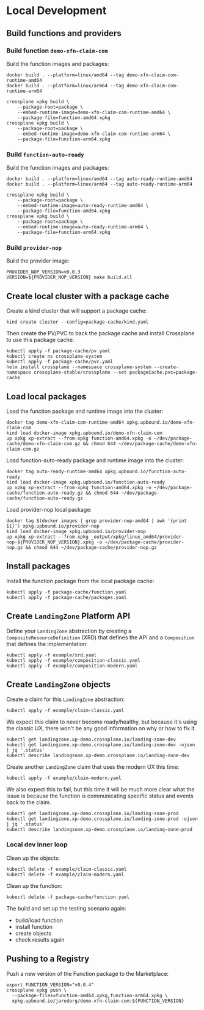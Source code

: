 # Local Development

## Build functions and providers

### Build function `demo-xfn-claim-com`

Build the function images and packages:
```
docker build . --platform=linux/amd64 --tag demo-xfn-claim-com-runtime-amd64
docker build . --platform=linux/arm64 --tag demo-xfn-claim-com-runtime-arm64

crossplane xpkg build \
    --package-root=package \
    --embed-runtime-image=demo-xfn-claim-com-runtime-amd64 \
    --package-file=function-amd64.xpkg
crossplane xpkg build \
    --package-root=package \
    --embed-runtime-image=demo-xfn-claim-com-runtime-arm64 \
    --package-file=function-arm64.xpkg
```

### Build `function-auto-ready`

Build the function images and packages:
```
docker build . --platform=linux/amd64 --tag auto-ready-runtime-amd64
docker build . --platform=linux/arm64 --tag auto-ready-runtime-arm64

crossplane xpkg build \
    --package-root=package \
    --embed-runtime-image=auto-ready-runtime-amd64 \
    --package-file=function-amd64.xpkg
crossplane xpkg build \
    --package-root=package \
    --embed-runtime-image=auto-ready-runtime-arm64 \
    --package-file=function-arm64.xpkg
```

### Build `provider-nop`

Build the provider image:
```
PROVIDER_NOP_VERSION=v0.0.3
VERSION=${PROVIDER_NOP_VERSION} make build.all
```

## Create local cluster with a package cache

Create a kind cluster that will support a package cache:
```
kind create cluster --config=package-cache/kind.yaml
```

Then create the PV/PVC to back the package cache and install Crossplane to use this package cache:
```
kubectl apply -f package-cache/pv.yaml
kubectl create ns crossplane-system
kubectl apply -f package-cache/pvc.yaml
helm install crossplane --namespace crossplane-system --create-namespace crossplane-stable/crossplane --set packageCache.pvc=package-cache
```

## Load local packages

Load the function package and runtime image into the cluster:
```
docker tag demo-xfn-claim-com-runtime-amd64 xpkg.upbound.io/demo-xfn-claim-com
kind load docker-image xpkg.upbound.io/demo-xfn-claim-com
up xpkg xp-extract --from-xpkg function-amd64.xpkg -o ~/dev/package-cache/demo-xfn-claim-com.gz && chmod 644 ~/dev/package-cache/demo-xfn-claim-com.gz
```

Load function-auto-ready package and runtime image into the cluster:
```
docker tag auto-ready-runtime-amd64 xpkg.upbound.io/function-auto-ready
kind load docker-image xpkg.upbound.io/function-auto-ready
up xpkg xp-extract --from-xpkg function-amd64.xpkg -o ~/dev/package-cache/function-auto-ready.gz && chmod 644 ~/dev/package-cache/function-auto-ready.gz
```

Load provider-nop local package:
```
docker tag $(docker images | grep provider-nop-amd64 | awk '{print $1}') xpkg.upbound.io/provider-nop
kind load docker-image xpkg.upbound.io/provider-nop
up xpkg xp-extract --from-xpkg _output/xpkg/linux_amd64/provider-nop-${PROVIDER_NOP_VERSION}.xpkg -o ~/dev/package-cache/provider-nop.gz && chmod 644 ~/dev/package-cache/provider-nop.gz
```

## Install packages

Install the function package from the local package cache:
```
kubectl apply -f package-cache/function.yaml
kubectl apply -f package-cache/packages.yaml
```

## Create `LandingZone` Platform API

Define your `LandingZone` abstraction by creating a `CompositeResourceDefinition` (XRD) that defines the API and a `Composition` that defines the implementation:
```
kubectl apply -f example/xrd.yaml
kubectl apply -f example/composition-classic.yaml
kubectl apply -f example/composition-modern.yaml
```

## Create `LandingZone` objects

Create a claim for this `LandingZone` abstraction:
```
kubectl apply -f example/claim-classic.yaml
```

We expect this claim to never become ready/healthy, but because it's using the classic UX, there won't be any good information on why or how to fix it.
```
kubectl get landingzone.xp-demo.crossplane.io/landing-zone-dev
kubectl get landingzone.xp-demo.crossplane.io/landing-zone-dev -ojson | jq '.status'
kubectl describe landingzone.xp-demo.crossplane.io/landing-zone-dev
```

Create another `LandingZone` claim that uses the modern UX this time:
```
kubectl apply -f example/claim-modern.yaml
```

We also expect this to fail, but this time it will be much more clear what the issue is because the function is communicating specific status and events back to the claim.
```
kubectl get landingzone.xp-demo.crossplane.io/landing-zone-prod
kubectl get landingzone.xp-demo.crossplane.io/landing-zone-prod -ojson | jq '.status'
kubectl describe landingzone.xp-demo.crossplane.io/landing-zone-prod
```

### Local dev inner loop

Clean up the objects:
```
kubectl delete -f example/claim-classic.yaml
kubectl delete -f example/claim-modern.yaml
```

Clean up the function:
```
kubectl delete -f package-cache/function.yaml
```

The build and set up the testing scenario again:
* build/load function
* install function
* create objects
* check results again

## Pushing to a Registry

Push a new version of the Function package to the Marketplace:
```
export FUNCTION_VERSION="v0.0.4"
crossplane xpkg push \
  --package-files=function-amd64.xpkg,function-arm64.xpkg \
  xpkg.upbound.io/jaredorg/demo-xfn-claim-com:${FUNCTION_VERSION}
```
